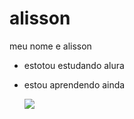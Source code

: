# alisson
meu nome e alisson
- estotou estudando alura
- estou aprendendo ainda

  ![](https://media.tenor.com/1Dlnu_EdFSMAAAAj/fafuke-sasuke.gif)
